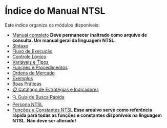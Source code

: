 # Índice do Manual NTSL

Este índice organiza os módulos disponíveis:

- [Manual completo](manual_completo_NTSL.md) **Deve permanecer inaltrado como arquivo de consulta. Um manual geral da linguagem NTSL.**
- [Sintaxe](sintaxe.md)
- [Fluxo de Execução](fluxo_execucao.md)
- [Controle Lógico](controle_logico.md)
- [Variáveis e Tipos](variaveis.md)
- [Funções e Procedimentos](funcoes.md)
- [Ordens de Mercado](ordens.md)
- [Exemplos](exemplos.md)
- [Boas Práticas](boas_praticas.md)
- [📋 Catálogo de Estratégias e Indicadores](catalog.md)
- [🔍 Guia de Busca Rápida](guia_busca.md)
- [Persona NTSL](persona_ntsl.md)
- [Funções e Constantes NTSL](funcoes_constantes_NTSL.md) **Esse arquivo serve como referência rápida para todas as funções e constantes disponíveis na linguagem NTSL. Não deve ser alterado!**
